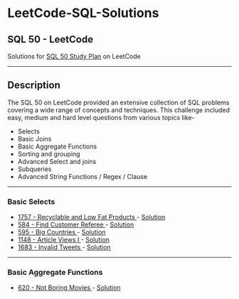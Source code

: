 # LeetCode-SQL-Solutions
## SQL 50 - LeetCode
Solutions for [SQL 50 Study Plan](https://leetcode.com/studyplan/top-sql-50/) on LeetCode

---
## Description 
The SQL 50 on LeetCode provided an extensive collection of SQL problems covering a wide range of concepts and techniques.
This challenge included easy, medium and hard level questions from various topics like-
- Selects
- Basic Joins
- Basic Aggregate Functions
- Sorting and grouping
- Advanced Select and joins
- Subqueries
- Advanced String Functions / Regex / Clause

___
### Basic Selects
* [1757 - Recyclable and Low Fat Products ](https://leetcode.com/problems/recyclable-and-low-fat-products/) - [Solution](/01_Select/01_Recyclable%20and%20Low%20Fat%20Products.sql)
* [584 - Find Customer Referee ](https://leetcode.com/problems/find-customer-referee) - [Solution](/01_Select/02_Find%20Customer%20Referee.sql)
* [595 - Big Countries ](https://leetcode.com/problems/big-countries/) - [Solution](/01_Select/03_Big%20Countries.sql)
* [1148 - Article Views I ](https://leetcode.com/problems/article-views-i) - [Solution](/01_Select/04_Article%20Views%20I%20.sql)
* [1683 - Invalid Tweets ](https://leetcode.com/problems/invalid-tweets/) - [Solution](/01_Select/05_Invalid%20Tweets.sql)


___
### Basic Aggregate Functions
* [ 620 - Not Boring Movies ](https://leetcode.com/problems/not-boring-movies) - [Solution](/03_Basic_Aggregate_Functions/01_Not%20Boring%20Movies.sql)